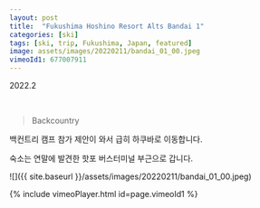 ```yaml
---
layout: post
title:  "Fukushima Hoshino Resort Alts Bandai 1"
categories: [ski]
tags: [ski, trip, Fukushima, Japan, featured]
image: assets/images/20220211/bandai_01_00.jpeg
vimeoId1: 677007911
---
```


2022.2

<br>

>Backcountry

백컨트리 캠프 참가 제안이 와서 급히 하쿠바로 이동합니다.

숙소는 연말에 발견한 핫포 버스터미널 부근으로 갑니다.

![]({{ site.baseurl }}/assets/images/20220211/bandai_01_00.jpeg)




{% include vimeoPlayer.html id=page.vimeoId1 %}

